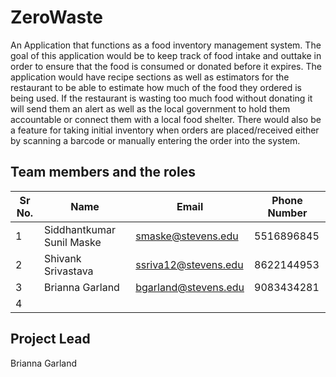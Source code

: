 
# ZeroWaste
An Application that functions as a food inventory management system. The goal of this application would be to keep track of food intake and outtake in order to ensure that the food is consumed or donated before it expires. The application would have recipe sections as well as estimators for the restaurant to be able to estimate how much of the food they ordered is being used. If the restaurant is wasting too much food without donating it will send them an alert as well as the local government to hold them accountable or connect them with a local food shelter. There would also be a feature for taking initial inventory when orders are placed/received either by scanning a barcode or manually entering the order into the system. 

## Team members and the roles 
| Sr No.  	| Name                      	|  Email             	| Phone Number 	|
|---------	|---------------------------	|---------------------|---------------|
| 1       	| Siddhantkumar Sunil Maske 	| smaske@stevens.edu 	| 5516896845   	|
| 2       	| Shivank Srivastava          | ssriva12@stevens.edu| 8622144953   	|
| 3       	| Brianna Garland             | bgarland@stevens.edu| 9083434281    |
| 4       	|                           	|                    	|              	|

## Project Lead
Brianna Garland



